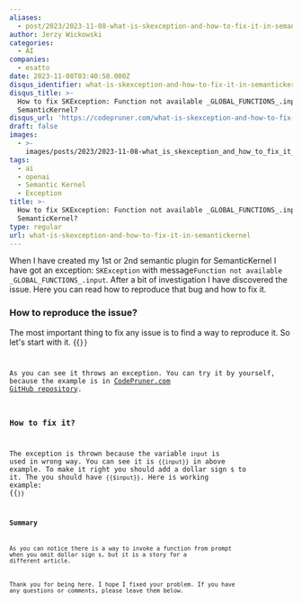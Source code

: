 ```yaml
---
aliases:
  - post/2023/2023-11-08-what-is-skexception-and-how-to-fix-it-in-semantickernel
author: Jerzy Wickowski
categories:
  - AI
companies:
  - esatto
date: 2023-11-08T03:40:58.000Z
disqus_identifier: what-is-skexception-and-how-to-fix-it-in-semantickernel
disqus_title: >-
  How to fix SKException: Function not available _GLOBAL_FUNCTIONS_.input from
  SemanticKernel?
disqus_url: 'https://codepruner.com/what-is-skexception-and-how-to-fix-it-in-semantickernel'
draft: false
images:
  - >-
    images/posts/2023/2023-11-08-what_is_skexception_and_how_to_fix_it_in_semantickernel.jpg
tags:
  - ai
  - openai
  - Semantic Kernel
  - Exception
title: >-
  How to fix SKException: Function not available _GLOBAL_FUNCTIONS_.input from
  SemanticKernel?
type: regular
url: what-is-skexception-and-how-to-fix-it-in-semantickernel
---
```


When I have created my 1st or 2nd semantic plugin for SemanticKernel I have got an exception: `SKException` with message`Function not available _GLOBAL_FUNCTIONS_.input`. After a bit of investigation I have discovered the issue. Here you can read how to reproduce that bug and how to fix it.

### How to reproduce the issue?
The most important thing to fix any issue is to find a way to reproduce it. So let's start with it. 
{{<code language="csharp" file="static/examples/CodePruner.Examples/CodePruner.Examples.AI.ExploreSemanticKernel/ExploringSemanticKernel.cs" region="throw_SKException_Function_not_available_GLOBAL_FUNCTIONS_input" >}}

As you can see it throws an exception. You can try it by yourself, because the example is in [CodePruner.com GitHub repository](https://github.com/jwickowski/codepruner.com). 


### How to fix it?
The exception is thrown because the variable `input` is used in wrong way. You can see it is `{{input}}` in above example. To make it right you should add a dollar sign `$` to it. The you should have `{{$input}}`.  Here is working example:
{{<code language="csharp" file="static/examples/CodePruner.Examples/CodePruner.Examples.AI.ExploreSemanticKernel/ExploringSemanticKernel.cs" region="fix_throw_SKException_Function_not_available_GLOBAL_FUNCTIONS_input" >}}

### Summary
As you can notice there is a way to invoke a function from prompt when you omit dollar sign `$`, but it is a story for a different article.

Thank you for being here. I hope I fixed your problem. If you have any questions or comments, please leave them below. 

